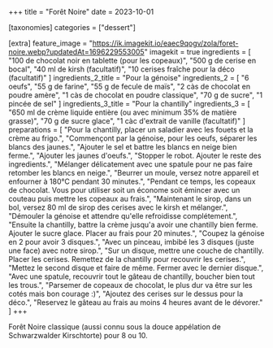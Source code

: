 +++
title = "Forêt Noire"
date = 2023-10-01

[taxonomies]
categories = ["dessert"]

[extra]
feature_image = "https://ik.imagekit.io/eaec9qogv/zola/foret-noire.webp?updatedAt=1696229553005"
imagekit = true
ingredients = [
  "100 de chocolat noir en tablette (pour les copeaux)",
  "500 g de cerise en bocal",
  "40 ml de kirsh (facultatif)",
  "10 cerises fraîche pour la déco (facultatif)"
]
ingredients_2_title = "Pour la génoise"
ingredients_2 = [
  "6 oeufs",
  "55 g de farine",
  "55 g de fecule de maïs",
  "2 càs de chocolat en poudre amère",
  "1 càs de chocolat en poudre classique",
  "70 g de sucre",
  "1 pincée de sel"
]
ingredients_3_title = "Pour la chantilly"
ingredients_3 = [
  "650 ml de crème liquide entière (ou avec minimum 35% de matière grasse)",
  "70 g de sucre glace",
  "1 càc d'extrait de vanille (facultatif)"
]
preparations = [
  "Pour la chantilly, placer un saladier avec les fouets et la crème au frigo.",
  "Commençont par la génoise, pour les oeufs, séparer les blancs des jaunes.",
  "Ajouter le sel et battre les blancs en neige bien ferme.",
  "Ajouter les jaunes d'oeufs.",
  "Stopper le robot. Ajouter le reste des ingredients.",
  "Mélanger délicatement avec une spatule pour ne pas faire retomber les blancs en neige.",
  "Beurrer un moule, versez notre appareil et enfourner à 180°C pendant 30 minutes.",
  "Pendant ce temps, les copeaux de chocolat. Vous pour utiliser soit un économe soit émincer avec un couteau puis mettre les copeaux au frais.",
  "Maintenant le sirop, dans un bol, versez 80 ml de sirop des cerises avec le kirsh et mélanger.",
  "Démouler la génoise et attendre qu'elle refroidisse complétement.",
  "Ensuite la chantilly, battre la crème jusqu'a avoir une chantilly bien ferme. Ajouter le sucre glace. Placer au frais pour 20 minutes.",
  "Coupez la génoise en 2 pour avoir 3 disques.",
  "Avec un pinceau, imbibé les 3 disques (juste une face) avec notre sirop.",
  "Sur un disque, mettre une couche de chantilly. Placer les cerises. Remettez de la chantilly pour recouvrir les cerises.",
  "Mettez le second disque et faire de même. Fermer avec le dernier disque.",
  "Avec une spatule, recouvrir tout le gâteau de chantilly, boucher bien tout les trous.",
  "Parsemer de copeaux de chocolat, le plus dur va être sur les cotés mais bon courage :)",
  "Ajoutez des cerises sur le dessus pour la déco.",
  "Reservez le gâteau au frais au moins 4 heures avant de le dévorer."
]
+++

Forêt Noire classique (aussi connu sous la douce appélation de Schwarzwalder Kirschtorte) pour 8 ou 10.
